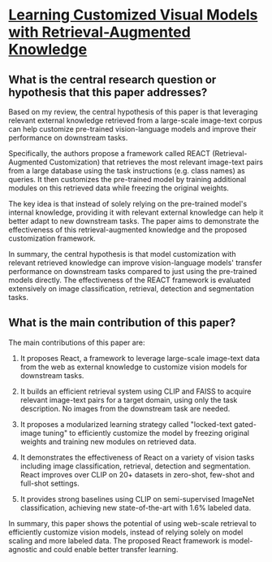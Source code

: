 # [Learning Customized Visual Models with Retrieval-Augmented Knowledge](https://arxiv.org/abs/2301.07094)

## What is the central research question or hypothesis that this paper addresses?

 Based on my review, the central hypothesis of this paper is that leveraging relevant external knowledge retrieved from a large-scale image-text corpus can help customize pre-trained vision-language models and improve their performance on downstream tasks. 

Specifically, the authors propose a framework called REACT (Retrieval-Augmented Customization) that retrieves the most relevant image-text pairs from a large database using the task instructions (e.g. class names) as queries. It then customizes the pre-trained model by training additional modules on this retrieved data while freezing the original weights. 

The key idea is that instead of solely relying on the pre-trained model's internal knowledge, providing it with relevant external knowledge can help it better adapt to new downstream tasks. The paper aims to demonstrate the effectiveness of this retrieval-augmented knowledge and the proposed customization framework.

In summary, the central hypothesis is that model customization with relevant retrieved knowledge can improve vision-language models' transfer performance on downstream tasks compared to just using the pre-trained models directly. The effectiveness of the REACT framework is evaluated extensively on image classification, retrieval, detection and segmentation tasks.


## What is the main contribution of this paper?

 The main contributions of this paper are:

1. It proposes React, a framework to leverage large-scale image-text data from the web as external knowledge to customize vision models for downstream tasks. 

2. It builds an efficient retrieval system using CLIP and FAISS to acquire relevant image-text pairs for a target domain, using only the task description. No images from the downstream task are needed.

3. It proposes a modularized learning strategy called "locked-text gated-image tuning" to efficiently customize the model by freezing original weights and training new modules on retrieved data.

4. It demonstrates the effectiveness of React on a variety of vision tasks including image classification, retrieval, detection and segmentation. React improves over CLIP on 20+ datasets in zero-shot, few-shot and full-shot settings.

5. It provides strong baselines using CLIP on semi-supervised ImageNet classification, achieving new state-of-the-art with 1.6% labeled data.

In summary, this paper shows the potential of using web-scale retrieval to efficiently customize vision models, instead of relying solely on model scaling and more labeled data. The proposed React framework is model-agnostic and could enable better transfer learning.
